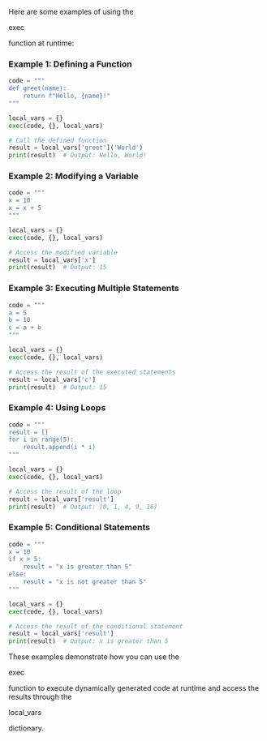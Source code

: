 Here are some examples of using the

exec

 function at runtime:

### Example 1: Defining a Function

```python
code = """
def greet(name):
    return f"Hello, {name}!"
"""

local_vars = {}
exec(code, {}, local_vars)

# Call the defined function
result = local_vars['greet']('World')
print(result)  # Output: Hello, World!
```

### Example 2: Modifying a Variable

```python
code = """
x = 10
x = x + 5
"""

local_vars = {}
exec(code, {}, local_vars)

# Access the modified variable
result = local_vars['x']
print(result)  # Output: 15
```

### Example 3: Executing Multiple Statements

```python
code = """
a = 5
b = 10
c = a + b
"""

local_vars = {}
exec(code, {}, local_vars)

# Access the result of the executed statements
result = local_vars['c']
print(result)  # Output: 15
```

### Example 4: Using Loops

```python
code = """
result = []
for i in range(5):
    result.append(i * i)
"""

local_vars = {}
exec(code, {}, local_vars)

# Access the result of the loop
result = local_vars['result']
print(result)  # Output: [0, 1, 4, 9, 16]
```

### Example 5: Conditional Statements

```python
code = """
x = 10
if x > 5:
    result = "x is greater than 5"
else:
    result = "x is not greater than 5"
"""

local_vars = {}
exec(code, {}, local_vars)

# Access the result of the conditional statement
result = local_vars['result']
print(result)  # Output: x is greater than 5
```

These examples demonstrate how you can use the

exec

 function to execute dynamically generated code at runtime and access the results through the

local_vars

 dictionary.
